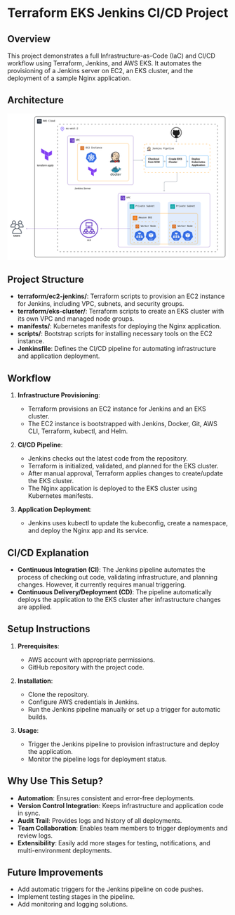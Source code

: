 # Terraform EKS Jenkins CI/CD Project

## Overview
This project demonstrates a full Infrastructure-as-Code (IaC) and CI/CD workflow using Terraform, Jenkins, and AWS EKS. It automates the provisioning of a Jenkins server on EC2, an EKS cluster, and the deployment of a sample Nginx application.

## Architecture

![EKS Jenkins Architecture](./assets/architecture.png)

## Project Structure
- **terraform/ec2-jenkins/**: Terraform scripts to provision an EC2 instance for Jenkins, including VPC, subnets, and security groups.
- **terraform/eks-cluster/**: Terraform scripts to create an EKS cluster with its own VPC and managed node groups.
- **manifests/**: Kubernetes manifests for deploying the Nginx application.
- **scripts/**: Bootstrap scripts for installing necessary tools on the EC2 instance.
- **Jenkinsfile**: Defines the CI/CD pipeline for automating infrastructure and application deployment.

## Workflow
1. **Infrastructure Provisioning**:
   - Terraform provisions an EC2 instance for Jenkins and an EKS cluster.
   - The EC2 instance is bootstrapped with Jenkins, Docker, Git, AWS CLI, Terraform, kubectl, and Helm.

2. **CI/CD Pipeline**:
   - Jenkins checks out the latest code from the repository.
   - Terraform is initialized, validated, and planned for the EKS cluster.
   - After manual approval, Terraform applies changes to create/update the EKS cluster.
   - The Nginx application is deployed to the EKS cluster using Kubernetes manifests.

3. **Application Deployment**:
   - Jenkins uses kubectl to update the kubeconfig, create a namespace, and deploy the Nginx app and its service.

## CI/CD Explanation
- **Continuous Integration (CI)**: The Jenkins pipeline automates the process of checking out code, validating infrastructure, and planning changes. However, it currently requires manual triggering.
- **Continuous Delivery/Deployment (CD)**: The pipeline automatically deploys the application to the EKS cluster after infrastructure changes are applied.

## Setup Instructions
1. **Prerequisites**:
   - AWS account with appropriate permissions.
   - GitHub repository with the project code.

2. **Installation**:
   - Clone the repository.
   - Configure AWS credentials in Jenkins.
   - Run the Jenkins pipeline manually or set up a trigger for automatic builds.

3. **Usage**:
   - Trigger the Jenkins pipeline to provision infrastructure and deploy the application.
   - Monitor the pipeline logs for deployment status.

## Why Use This Setup?
- **Automation**: Ensures consistent and error-free deployments.
- **Version Control Integration**: Keeps infrastructure and application code in sync.
- **Audit Trail**: Provides logs and history of all deployments.
- **Team Collaboration**: Enables team members to trigger deployments and review logs.
- **Extensibility**: Easily add more stages for testing, notifications, and multi-environment deployments.

## Future Improvements
- Add automatic triggers for the Jenkins pipeline on code pushes.
- Implement testing stages in the pipeline.
- Add monitoring and logging solutions.